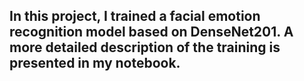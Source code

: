 ## In this project, I trained a facial emotion recognition model based on DenseNet201. A more detailed description of the training is presented in my notebook.